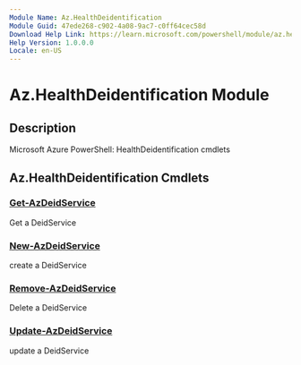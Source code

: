 ```yaml
---
Module Name: Az.HealthDeidentification
Module Guid: 47ede268-c902-4a08-9ac7-c0ff64cec58d
Download Help Link: https://learn.microsoft.com/powershell/module/az.healthdataaiservices
Help Version: 1.0.0.0
Locale: en-US
---
```


# Az.HealthDeidentification Module

## Description

Microsoft Azure PowerShell: HealthDeidentification cmdlets

## Az.HealthDeidentification Cmdlets

### [Get-AzDeidService](Get-AzDeidService.md)

Get a DeidService

### [New-AzDeidService](New-AzDeidService.md)

create a DeidService

### [Remove-AzDeidService](Remove-AzDeidService.md)

Delete a DeidService

### [Update-AzDeidService](Update-AzDeidService.md)

update a DeidService
